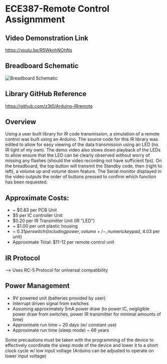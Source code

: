 # ECE387-Remote Control Assignmment

## Video Demonstration Link
https://youtu.be/R5WknhNOhNs

## Breadboard Schematic
![Breadboard Schematic]()

## Library GitHub Reference
https://github.com/z3t0/Arduino-IRremote

## Overview
Using a user built library for IR code transmission, a simulation of a remote control was built using an Arduino. The source code for this IR library was edited to allow for easy viewing of the data transmission using an LED (no IR light of my own). The demo video also slows down playback of the LEDs to allow ensure that the LED can be clearly observed without worry of missing any flashes (should the video recording not have sufficient fps). On the breadboard, the top button will transmit the Standby code, then (right to left), a volume up and volume down feature. The Serial monitor displayed in the video outputs the order of buttons pressed to confirm which function has been requested.

## Approximate Costs:
* ~ $0.83 per PCB Unit
* $5 per IC controller Unit
* $0.20 per IR Transmitter Unit (IR "LED")
* ~ $1.00 per unit plastic housing
* ~ $0.31 per switch (Including power, volume+/-, numeric keypad, ~$4.03 per unit)
* Approximate Total: $11-12 per remote control unit

## IR Protocol
--> Uses RC-5 Protocol for universal compatibility

## Power Management
* 9V powered unit (batteries provided by user)
* Interrupt driven signal from switches
* Assuming approximately 5mA power draw (to power IC, negligible power draw from switches, power IR transmitter for minimal amounts of time)
* Approximate run time ~ 20 days (w/ constant use)
* Approximate run time (sleep mode) ~ 66 years

Some precautions must be taken with the programming of the device to effectively coordinate the sleep mode of the device and lower it to a short clock cycle w/ low input voltage (Arduino can be adjusted to operate on lower input voltage)
